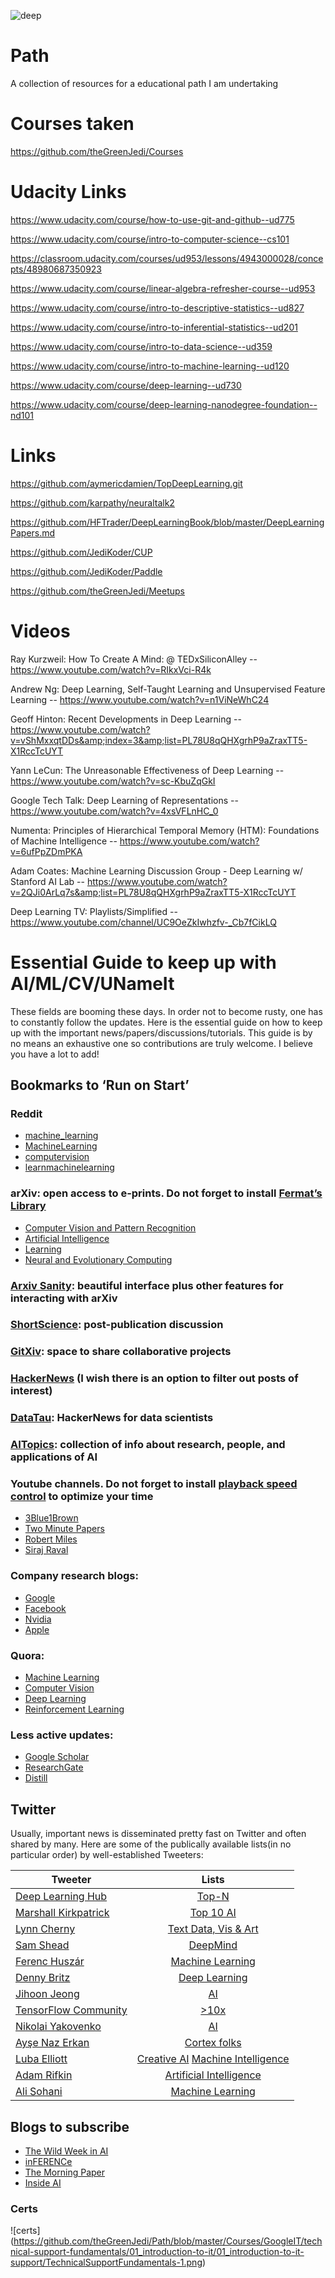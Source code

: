 ![deep](https://cloud.githubusercontent.com/assets/16416542/24839385/2e3d387a-1d0e-11e7-9dde-14c92aa3d08a.png)

# Path
A collection of resources for a educational path I am undertaking

# Courses taken 

https://github.com/theGreenJedi/Courses

# Udacity Links

https://www.udacity.com/course/how-to-use-git-and-github--ud775

https://www.udacity.com/course/intro-to-computer-science--cs101

https://classroom.udacity.com/courses/ud953/lessons/4943000028/concepts/48980687350923

https://www.udacity.com/course/linear-algebra-refresher-course--ud953

https://www.udacity.com/course/intro-to-descriptive-statistics--ud827

https://www.udacity.com/course/intro-to-inferential-statistics--ud201

https://www.udacity.com/course/intro-to-data-science--ud359

https://www.udacity.com/course/intro-to-machine-learning--ud120

https://www.udacity.com/course/deep-learning--ud730

https://www.udacity.com/course/deep-learning-nanodegree-foundation--nd101

# Links

https://github.com/aymericdamien/TopDeepLearning.git

https://github.com/karpathy/neuraltalk2

https://github.com/HFTrader/DeepLearningBook/blob/master/DeepLearningPapers.md

https://github.com/JediKoder/CUP

https://github.com/JediKoder/Paddle

https://github.com/theGreenJedi/Meetups

# Videos

Ray Kurzweil: How To Create A Mind: @ TEDxSiliconAlley  -- https://www.youtube.com/watch?v=RIkxVci-R4k

Andrew Ng: Deep Learning, Self-Taught Learning and Unsupervised Feature Learning  --  https://www.youtube.com/watch?v=n1ViNeWhC24

Geoff Hinton: Recent Developments in Deep Learning  -- https://www.youtube.com/watch?v=vShMxxqtDDs&amp;index=3&amp;list=PL78U8qQHXgrhP9aZraxTT5-X1RccTcUYT

Yann LeCun: The Unreasonable Effectiveness of Deep Learning -- https://www.youtube.com/watch?v=sc-KbuZqGkI

Google Tech Talk: Deep Learning of Representations -- https://www.youtube.com/watch?v=4xsVFLnHC_0

Numenta: Principles of Hierarchical Temporal Memory (HTM): Foundations of Machine Intelligence -- https://www.youtube.com/watch?v=6ufPpZDmPKA

Adam Coates: Machine Learning Discussion Group - Deep Learning w/ Stanford AI Lab --  https://www.youtube.com/watch?v=2QJi0ArLq7s&amp;list=PL78U8qQHXgrhP9aZraxTT5-X1RccTcUYT

Deep Learning TV: Playlists/Simplified -- https://www.youtube.com/channel/UC9OeZkIwhzfv-_Cb7fCikLQ

# Essential Guide to keep up with AI/ML/CV/UNameIt

These fields are booming these days. In order not to become rusty, one has to constantly follow the updates. Here is the essential guide on how to keep up with the important news/papers/discussions/tutorials. This guide is by no means an exhaustive one so contributions are truly welcome. I believe you have a lot to add!

## Bookmarks to ‘Run on Start’

### Reddit
- [machine_learning](https://www.reddit.com/user/techrat_reddit/m/machine_learning/)
- [MachineLearning](https://www.reddit.com/r/MachineLearning/)
- [computervision](https://www.reddit.com/r/computervision/)
- [learnmachinelearning](https://www.reddit.com/r/learnmachinelearning/)

### arXiv: open access to e-prints. Do not forget to install [Fermat’s Library](http://fermatslibrary.com/librarian)
- [Computer Vision and Pattern Recognition](https://arxiv.org/list/cs.CV/recent)
- [Artificial Intelligence](https://arxiv.org/list/cs.AI/recent)
- [Learning](https://arxiv.org/list/cs.LG/recent)
- [Neural and Evolutionary Computing](https://arxiv.org/list/cs.NE/recent)

### [Arxiv Sanity](http://www.arxiv-sanity.com/): beautiful interface plus other features for interacting with arXiv

### [ShortScience](http://www.shortscience.org/): post-publication discussion

### [GitXiv](http://www.gitxiv.com/): space to share collaborative projects

### [HackerNews](https://news.ycombinator.com/news) (I wish there is an option to filter out posts of interest)

### [DataTau](https://www.datatau.com/): HackerNews for data scientists

### [AITopics](https://aitopics.org/search): collection of info about research, people, and applications of AI

### Youtube channels. Do not forget to install [playback speed control](https://chrome.google.com/webstore/detail/youtube-playback-speed-co/hdannnflhlmdablckfkjpleikpphncik) to optimize your time
- [3Blue1Brown](https://www.youtube.com/channel/UCYO_jab_esuFRV4b17AJtAw)
- [Two Minute Papers](https://www.youtube.com/channel/UCbfYPyITQ-7l4upoX8nvctg)
- [Robert Miles](https://www.youtube.com/channel/UCLB7AzTwc6VFZrBsO2ucBMg)
- [Siraj Raval](https://www.youtube.com/channel/UCWN3xxRkmTPmbKwht9FuE5A)

### Company research blogs:
- [Google](https://research.googleblog.com/)
- [Facebook](https://research.fb.com/blog/)
- [Nvidia](https://blogs.nvidia.com/blog/category/deep-learning/)
- [Apple](https://machinelearning.apple.com/)

### Quora: 
- [Machine Learning](https://www.quora.com/pinned/Machine-Learning)
- [Computer Vision](https://www.quora.com/pinned/Computer-Vision)
- [Deep Learning](https://www.quora.com/pinned/Deep-Learning)
- [Reinforcement Learning](https://www.quora.com/pinned/Reinforcement-Learning)

### Less active updates:
- [Google Scholar](https://scholar.google.com/)
- [ResearchGate](https://www.researchgate.net/)
- [Distill](https://distill.pub/)

## Twitter

Usually, important news is disseminated pretty fast on Twitter and often shared by many. Here are some of the publically available lists(in no particular order) by well-established Tweeters:

| Tweeter               | Lists | 
| -------------         |:-------------:|
| [Deep Learning Hub](https://twitter.com/DeepLearningHub) | [Top-N](https://twitter.com/DeepLearningHub/lists/top-n)   |
| [Marshall Kirkpatrick](https://twitter.com/marshallk)    | [Top 10 AI](https://twitter.com/marshallk/lists/top-10-ai) |
| [Lynn Cherny](https://twitter.com/arnicas)               | [Text Data, Vis & Art](https://twitter.com/arnicas/lists/text-data-vis-art)   |
| [Sam Shead](https://twitter.com/Sam_L_Shead)             | [DeepMind](https://twitter.com/Sam_L_Shead/lists/deepmind) |
| [Ferenc Huszár](https://twitter.com/fhuszar)             | [Machine Learning](https://twitter.com/fhuszar/lists/machine-learning) |
| [Denny Britz](https://twitter.com/dennybritz)            | [Deep Learning](https://twitter.com/dennybritz/lists/deep-learning) |
| [Jihoon Jeong](https://twitter.com/hiconcep)             | [AI](https://twitter.com/hiconcep/lists/ai) |
| [TensorFlow Community](https://twitter.com/TensorFlo)    | [>10x](https://twitter.com/TensorFlo/lists/10x) |
| [Nikolai Yakovenko](https://twitter.com/ivan_bezdomny)   | [AI](https://twitter.com/ivan_bezdomny/lists/ai) |
| [Ayşe Naz Erkan](https://twitter.com/naz_erkan)          | [Cortex folks](https://twitter.com/naz_erkan/lists/cortex-folks) |
| [Luba Elliott](https://twitter.com/elluba)               | [Creative AI](https://twitter.com/elluba/lists/creative-ai) [Machine Intelligence](https://twitter.com/elluba/lists/machine-intelligence) |
| [Adam Rifkin](https://twitter.com/ifindkarma)            | [Artificial Intelligence](https://twitter.com/ifindkarma/lists/artificial-intelligence) |
| [Ali Sohani](https://twitter.com/alisohani)              | [Machine Learning](https://twitter.com/alisohani/lists/machine-learning) |


## Blogs to subscribe
- [The Wild Week in AI](https://www.getrevue.co/profile/wildml)
- [inFERENCe](http://www.inference.vc/)
- [The Morning Paper](https://blog.acolyer.org/)
- [Inside AI](https://inside.com/ai)


### Certs

![certs] (https://github.com/theGreenJedi/Path/blob/master/Courses/GoogleIT/technical-support-fundamentals/01_introduction-to-it/01_introduction-to-it-support/TechnicalSupportFundamentals-1.png)
